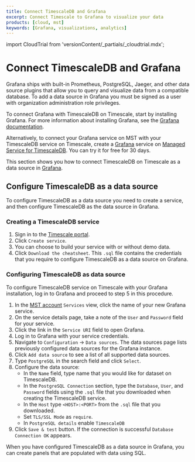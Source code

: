 ```yaml
---
title: Connect TimescaleDB and Grafana
excerpt: Connect Timescale to Grafana to visualize your data
products: [cloud, mst]
keywords: [Grafana, visualizations, analytics]
---
```


import CloudTrial from 'versionContent/_partials/_cloudtrial.mdx';

# Connect TimescaleDB and Grafana

Grafana ships with built-in Prometheus, PostgreSQL, Jaeger, and other data
source plugins that allow you to query and visualize data from a compatible
database. To add a data source in Grafana you must be signed as a user with
organization administration role privileges.

To connect Grafana with TimescaleDB on Timescale, start by installing Grafana.
For more information about installing Grafana, see the
[Grafana documentation][grafana-install].

Alternatively, to connect your Grafana service on MST with your TimescaleDB
service on Timescale, create a [Grafana][install-grafana] service on
[Managed Service for TimescaleDB][mst-login].
You can try it for free for 30 days.

This section shows you how to connect TimescaleDB on Timescale
as a data source in [Grafana][grafana-homepage].

## Configure TimescaleDB as a data source

To configure TimescaleDB as a data source you need to create a service,
and then configure TimescaleDB as the data source in Grafana.

<Procedure>

### Creating a TimescaleDB service

1.  Sign in to the [Timescale portal][tsc-portal].
2.  Click `Create service`.
3.  You can choose to build your service with or without demo data.
4.  Click `Download the cheatsheet`. This `.sql` file contains the credentials
    that you require to configure TimescaleDB as a data source on Grafana.

<CloudTrial />

</Procedure>

<Procedure>

### Configuring TimescaleDB as data source

To configure TimescaleDB service on Timescale with your Grafana
installation, log in to Grafana and proceed to step 5 in this procedure.

1.  In the [MST account][mst-login] `Services` view, click the name of your new
    Grafana service.
2.  On the service details page, take a note of the `User` and `Password` field for
    your service.
3.  Click the link in the `Service URI` field to open Grafana.
4.  Log in to Grafana with your service credentials.
5.  Navigate to `Configuration` → `Data sources`. The data sources page lists
    previously configured data sources for the Grafana instance.
6.  Click `Add data source` to see a list of all supported data sources.
7.  Type `PostgreSQL` in the search field and click `Select`.
8.  Configure the data source:
    *   In the `Name` field, type name that you would like for dataset on TimescaleDB.
    *   In the `PostgreSQL Connection` section, type the  `Database`, `User`,
        and `Password` fields using the `.sql` file that you downloaded when
        creating the TimescaleDB service.
    *   In the `Host` type `<HOST>:<PORT>` from the `.sql` file that you downloaded.
    *   Set `TLS/SSL Mode` as `require`.
    *   In `PostgreSQL details` enable `TimescaleDB`
9.  Click `Save & test` button. If the connection is successful
    `Database Connection OK` appears.

</Procedure>

When you have configured TimescaleDB as a data source in Grafana, you can create panels that are populated with data using SQL.

[grafana-homepage]: https://grafana.com/
[tsc-portal]: https://console.cloud.timescale.com/
[install-grafana]: /tutorials/:currentVersion:/grafana/installation/#create-a-new-service-for-grafana
[mst-login]: https://portal.managed.timescale.com
[grafana-install]: https://grafana.com/docs/grafana/latest/installation/
